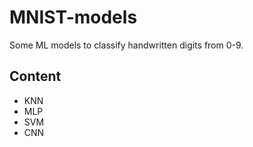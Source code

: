 # MNIST-models
Some ML models to classify handwritten digits from 0-9.

## Content

* KNN
* MLP
* SVM
* CNN
